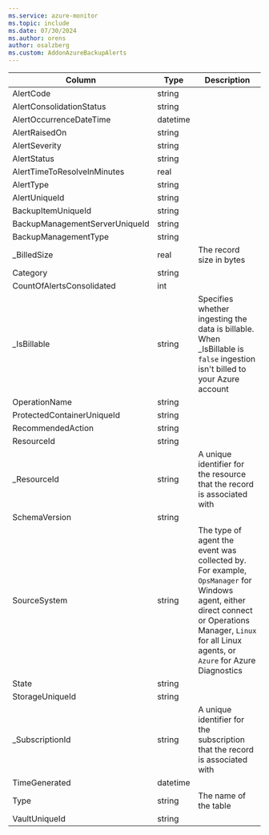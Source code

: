 ```yaml
---
ms.service: azure-monitor
ms.topic: include
ms.date: 07/30/2024
ms.author: orens
author: osalzberg
ms.custom: AddonAzureBackupAlerts
---
```



| Column | Type | Description |
|---|---|---|
| AlertCode | string |   |
| AlertConsolidationStatus | string |   |
| AlertOccurrenceDateTime | datetime |   |
| AlertRaisedOn | string |   |
| AlertSeverity | string |   |
| AlertStatus | string |   |
| AlertTimeToResolveInMinutes | real |   |
| AlertType | string |   |
| AlertUniqueId | string |   |
| BackupItemUniqueId | string |   |
| BackupManagementServerUniqueId | string |   |
| BackupManagementType | string |   |
| _BilledSize | real | The record size in bytes |
| Category | string |   |
| CountOfAlertsConsolidated | int |   |
| _IsBillable | string | Specifies whether ingesting the data is billable. When _IsBillable is `false` ingestion isn't billed to your Azure account |
| OperationName | string |   |
| ProtectedContainerUniqueId | string |   |
| RecommendedAction | string |   |
| ResourceId | string |   |
| _ResourceId | string | A unique identifier for the resource that the record is associated with |
| SchemaVersion | string |   |
| SourceSystem | string | The type of agent the event was collected by. For example, `OpsManager` for Windows agent, either direct connect or Operations Manager, `Linux` for all Linux agents, or `Azure` for Azure Diagnostics |
| State | string |   |
| StorageUniqueId | string |   |
| _SubscriptionId | string | A unique identifier for the subscription that the record is associated with |
| TimeGenerated | datetime |   |
| Type | string | The name of the table |
| VaultUniqueId | string |   |
